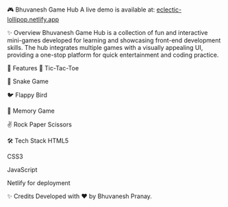 🎮 Bhuvanesh Game Hub
A live demo is available at: [eclectic-lollipop.netlify.app
](https://eclectic-lollipop-f97039.netlify.app/)


✨ Overview
Bhuvanesh Game Hub is a collection of fun and interactive mini-games developed for learning and showcasing front-end development skills. The hub integrates multiple games with a visually appealing UI, providing a one-stop platform for quick entertainment and coding practice.

🚀 Features
🎲 Tic-Tac-Toe

🐍 Snake Game

🐦 Flappy Bird

🧠 Memory Game

✌️ Rock Paper Scissors

🛠️ Tech Stack
HTML5

CSS3

JavaScript

Netlify for deployment


✨ Credits
Developed with ❤️ by Bhuvanesh Pranay.
